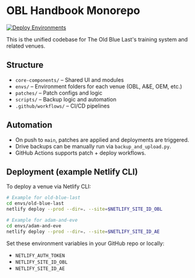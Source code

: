 # OBL Handbook Monorepo

[![Deploy Environments](https://github.com/flobobot/OBL-handbook/actions/workflows/deploy.yml/badge.svg)](https://github.com/flobobot/OBL-handbook/actions/workflows/deploy.yml)

This is the unified codebase for The Old Blue Last's training system and related venues.

## Structure
- `core-components/` – Shared UI and modules
- `envs/` – Environment folders for each venue (OBL, A&E, OEM, etc.)
- `patches/` – Patch configs and logic
- `scripts/` – Backup logic and automation
- `.github/workflows/` – CI/CD pipelines

## Automation
- On push to `main`, patches are applied and deployments are triggered.
- Drive backups can be manually run via `backup_and_upload.py`.
- GitHub Actions supports patch + deploy workflows.

## Deployment (example Netlify CLI)
To deploy a venue via Netlify CLI:

```bash
# Example for old-blue-last
cd envs/old-blue-last
netlify deploy --prod --dir=. --site=$NETLIFY_SITE_ID_OBL

# Example for adam-and-eve
cd envs/adam-and-eve
netlify deploy --prod --dir=. --site=$NETLIFY_SITE_ID_AE
```

Set these environment variables in your GitHub repo or locally:
- `NETLIFY_AUTH_TOKEN`
- `NETLIFY_SITE_ID_OBL`
- `NETLIFY_SITE_ID_AE`
